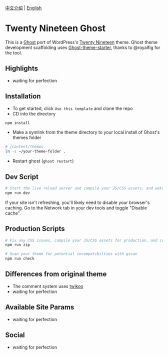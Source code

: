 [中文介绍](https://github.com/rebron1900/twentynineteen-ghost/blob/master/README-ZH.md) | [English](https://github.com/rebron1900/twentynineteen-ghost/blob/master/README.md)


# Twenty Nineteen Ghost

This is a [Ghost](https://ghost.org) port of WordPress's [Twenty Nineteen](https://wordpress.org/themes/twentynineteen/) theme.
Ghost theme development scaffolding uses [Ghost-theme-starter](https://github.com/royalfig/ghost-theme-starter), thanks to @royalfig for the tool.

## Highlights

- waiting for perfection

## Installation

- To get started, click `Use this template` and clone the repo
- CD into the directory

```bash
npm install
```

- Make a symlink from the theme directory to your local install of Ghost's themes folder 

``` bash
# /content/themes
ln -s ~/your-theme-folder .
```
- Restart ghost (`ghost restart`)

## Dev Script

```bash
# Start the live reload server and compile your JS/CSS assets, and watch for changes
npm run dev
```
If your site isn't refreshing, you'll likely need to disable your browser's caching. Go to the Network tab in your dev tools and toggle "Disable cache".

## Production Scripts
```bash
# Fix any CSS issues, compile your JS/CSS assets for production, and create a ZIP file
npm run zip

# Scan your theme for potential incompatibilties with gscan
npm run check
```

## Differences from original theme
- The comment system uses [twikoo](https://twikoo.js.org)
- waiting for perfection


## Available Site Params
- waiting for perfection


## Social 
- waiting for perfection

